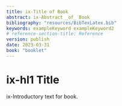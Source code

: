 ```yaml
---
title: ix-Title of Book 
abstract: ix-Abstract _of_ Book 
bibliography: "resources/BibTexLatex.bib"
keywords: exampleKeyword exampleKeyword2
# reference-section-title: Reference
version: publish
date: 2023-03-31
book: "booklet"
---
```


# ix-hl1 Title
ix-Introductory text for book. 
